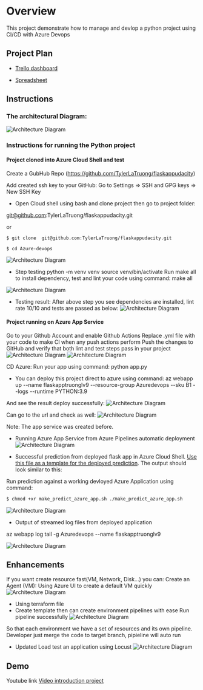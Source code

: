 # Overview
This project demonstrate how to manage and devlop a python project using CI/CD with Azure Devops
## Project Plan 
* [Trello dashboard](https://trello.com/b/Jy2rWoaj/udacity-devops-plan)
 
* [Spreadsheet](https://docs.google.com/spreadsheets/d/1-TtVTPUGdplmeye_9q2ONDHgn_mrGUcE/edit?usp=sharing&ouid=110405549560478518643&rtpof=true&sd=true)
  
## Instructions

### The architectural Diagram:
![Architecture Diagram](./Images/ArrchitectDiagram.png )

### Instructions for running the Python project
#### Project cloned into Azure Cloud Shell and test
Create a GubHub Repo (https://github.com/TylerLaTruong/flaskappudacity)

Add created ssh key to your GitHub: Go to Settings => SSH and GPG keys => New SSH Key

* Open Cloud shell using bash and clone project then go to project folder:

 git@github.com:TylerLaTruong/flaskappudacity.git

or

`$ git clone  git@github.com:TylerLaTruong/flaskappudacity.git`

`$ cd Azure-devops`

![Architecture Diagram](./Images/clonesourcecode.jpg)

* Step testing 
python -m venv venv
source venv/bin/activate
Run make all to install dependency, test and lint your code using command: make all

![Architecture Diagram](./Images/makeall.jpg )

* Testing result:
After above step you see dependencies are installed, lint rate 10/10 and tests are passed as below:
![Architecture Diagram](./Images/resultmakeall.jpg )
#### Project running on Azure App Service
Go to your Github Account and enable Github Actions
Replace .yml file with your code to make CI when any push actions perform
Push the changes to GitHub and verify that both lint and test steps pass in your project
![Architecture Diagram](./Images/githubaction.png )
![Architecture Diagram](./Images/githubflow.png )

CD Azure:
Run your app using command: python app.py

* You can deploy this project direct to azure using command:
az webapp up --name flaskapptruonglv9 --resource-group Azuredevops --sku B1 --logs --runtime PYTHON:3.9 

And see the result deploy successfully:
![Architecture Diagram](./Images/DeploySuccess.png )

Can go to the url and check as well:
![Architecture Diagram](./Images/Websuccess.png )

Note: The app service was created before.

* Running Azure App Service from Azure Pipelines automatic deployment
![Architecture Diagram](./Images/RunPipeline.png )

* Successful prediction from deployed flask app in Azure Cloud Shell.  [Use this file as a template for the deployed prediction](https://github.com/udacity/nd082-Azure-Cloud-DevOps-Starter-Code/blob/master/C2-AgileDevelopmentwithAzure/project/starter_files/flask-sklearn/make_predict_azure_app.sh).
The output should look similar to this:


Run prediction against a working devloyed Azure Application using command: 
```bash
$ chmod +xr make_predict_azure_app.sh ./make_predict_azure_app.sh
```
![Architecture Diagram](./Images/makepredic.png )

* Output of streamed log files from deployed application

az webapp log tail -g Azuredevops --name flaskapptruonglv9

![Architecture Diagram](./Images/LogStream.png)

## Enhancements

If you want create resource fast(VM, Network, Disk...) you can:
Create an Agent (VM): Using Azure UI to create a default VM quickly
![Architecture Diagram](./Images/vm.png )

* Using terraform file
* Create template then can create environment pipelines with ease
Run pipeline successfully
![Architecture Diagram](./Images/runpipelinesucces.png )

So that each environment we have a set of resources and its own pipeline. Developer just merge the code to target branch, pipieline will auto run

* Updated Load test an application using Locust
![Architecture Diagram](./Images/locust-reponsetimes.png )

## Demo

Youtube link [Video introduction project](https://www.youtube.com/watch?v=kXto6AIGHbQ)
